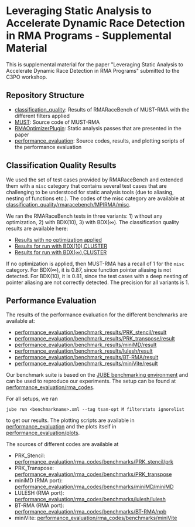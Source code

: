 # Leveraging Static Analysis to Accelerate Dynamic Race Detection in RMA Programs - Supplemental Material

This is supplemental material for the paper "Leveraging Static Analysis to Accelerate Dynamic Race Detection in RMA Programs" submitted to the C3PO workshop.

## Repository Structure

- [classification_quality](classification_quality/): Results of RMARaceBench of MUST-RMA with the different filters applied
- [MUST](MUST/): Source code of MUST-RMA
- [RMAOptimizerPlugin](RMAOptimizerPlugin/): Static analysis passes that are presented in the paper
- [performance_evaluation](performance_evaluation): Source codes, results, and plotting scripts of the performance evaluation

## Classification Quality Results

We used the set of test cases provided by RMARaceBench and extended them with a `misc` category that contains several test cases that are challenging to be understood for static analysis tools (due to aliasing, nesting of functions etc.). The codes of the misc category are available at [classification_quality/rmaracebench/MPIRMA/misc](classification_quality/rmaracebench/MPIRMA/misc).

We ran the RMARaceBench tests in three variants: 1) without any optimization, 2) with BDX(10), 3) with BDX(∞). The classification quality results are available here:

- [Results with no optimization applied](classification_quality/results-noopt/results_parsed)
- [Results for run with BDX(10),CLUSTER](classification_quality/results-clusteral10/results_parsed)
- [Results for run with BDX(∞),CLUSTER](classification_quality/results-clusteral1000/results_parsed)

If no optimization is applied, then MUST-RMA has a recall of 1 for the `misc` category. For BDX(∞), it is 0.87, since function pointer aliasing is not detected. For BDX(10), it is 0.81, since the test cases with a deep nesting of pointer aliasing are not correctly detected. The precision for all variants is 1.

## Performance Evaluation

The results of the performance evaluation for the different benchmarks are available at:

- [performance_evaluation/benchmark_results/PRK_stencil/result](performance_evaluation/benchmark_results/PRK_stencil/result)
- [performance_evaluation/benchmark_results/PRK_transpose/result](performance_evaluation/benchmark_results/PRK_transpose/result)
- [performance_evaluation/benchmark_results/miniMD/result](performance_evaluation/benchmark_results/miniMD/result)
- [performance_evaluation/benchmark_results/lulesh/result](performance_evaluation/benchmark_results/lulesh/result)
- [performance_evaluation/benchmark_results/BT-RMA/result](performance_evaluation/benchmark_results/BT-RMA/result)
- [performance_evaluation/benchmark_results/miniVite/result](performance_evaluation/benchmark_results/miniVite/result)

Our benchmark suite is based on the [JUBE benchmarking environment](https://apps.fz-juelich.de/jsc/jube/jube2/docu/) and can be used to reproduce our experiments. The setup can be found at [performance_evaluation/rma_codes](performance_evaluation/rma_codes).

For all setups, we ran

```
jube run <benchmarkname>.xml --tag tsan-opt M filterstats ignorelist
```

to get our results. The plotting scripts are available in [performance_evaluation](performance_evaluation) and the plots itself in [performance_evaluation/plots](performance_evaluation/plots).

The sources of different codes are available at

- PRK_Stencil: [performance_evaluation/rma_codes/benchmarks/PRK_stencil/prk](performance_evaluation/rma_codes/benchmarks/PRK_stencil/prk)
- PRK_Transpose: [performance_evaluation/rma_codes/benchmarks/PRK_transpose](performance_evaluation/rma_codes/benchmarks/PRK_transpose/prk)
- miniMD (RMA port): [performance_evaluation/rma_codes/benchmarks/miniMD/miniMD](performance_evaluation/rma_codes/benchmarks/miniMD/miniMD)
- LULESH (RMA port): [performance_evaluation/rma_codes/benchmarks/lulesh/lulesh](performance_evaluation/rma_codes/benchmarks/lulesh/lulesh)
- BT-RMA (RMA port): [performance_evaluation/rma_codes/benchmarks/BT-RMA/npb](performance_evaluation/rma_codes/benchmarks/BT-RMA/npb)
- miniVite: [performance_evaluation/rma_codes/benchmarks/miniVite](performance_evaluation/rma_codes/benchmarks/miniVite)
